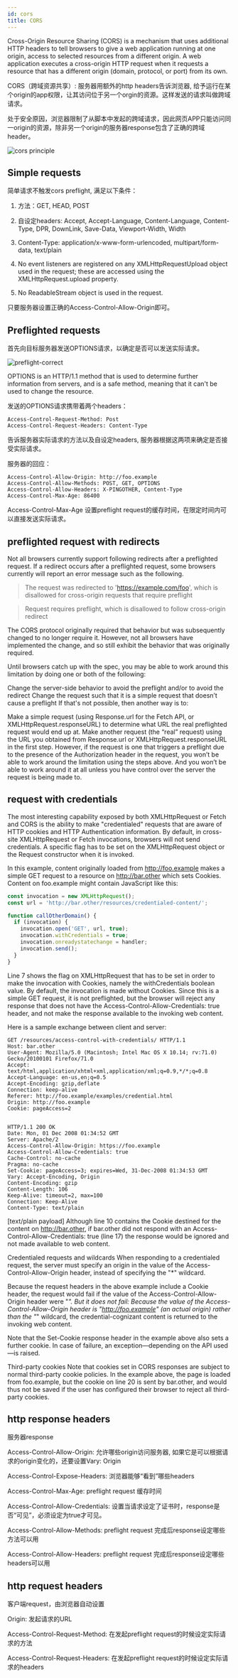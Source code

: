 ```yaml
---
id: cors
title: CORS
---
```


Cross-Origin Resource Sharing (CORS) is a mechanism that uses additional HTTP headers to tell browsers to give a web application running at one origin, access to selected resources from a different origin. A web application executes a cross-origin HTTP request when it requests a resource that has a different origin (domain, protocol, or port) from its own.

CORS（跨域资源共享）: 服务器用额外的http headers告诉浏览器, 给予运行在某个origin的app权限，让其访问位于另一个orgin的资源。这样发送的请求叫做跨域请求。

处于安全原因，浏览器限制了从脚本中发起的跨域请求，因此网页APP只能访问同一origin的资源，除非另一个origin的服务器response包含了正确的跨域header。

![cors principle](/img/cors-principle.png)

## Simple requests

简单请求不触发cors preflight, 满足以下条件：

1. 方法：GET, HEAD, POST

2. 自设定headers: Accept, Accept-Language, Content-Language, Content-Type, DPR, DownLink, Save-Data, Viewport-Width, Width

3. Content-Type: application/x-www-form-urlencoded, multipart/form-data, text/plain

4. No event listeners are registered on any XMLHttpRequestUpload object used in the request; these are accessed using the XMLHttpRequest.upload property.

5. No ReadableStream object is used in the request.

只要服务器设置正确的Access-Control-Allow-Origin即可。

## Preflighted requests

首先向目标服务器发送OPTIONS请求，以确定是否可以发送实际请求。

![preflight-correct](/img/preflight-correct.png)

OPTIONS is an HTTP/1.1 method that is used to determine further information from servers, and is a safe method, meaning that it can't be used to change the resource.

发送的OPTIONS请求携带着两个headers：

  ```http
  Access-Control-Request-Method: Post
  Access-Control-Request-Headers: Content-Type
  ```

告诉服务器实际请求的方法以及自设定headers, 服务器根据这两项来确定是否接受实际请求。

服务器的回应：

  ```http
  Access-Control-Allow-Origin: http://foo.example
  Access-Control-Allow-Methods: POST, GET, OPTIONS
  Access-Control-Allow-Headers: X-PINGOTHER, Content-Type
  Access-Control-Max-Age: 86400
  ```

Access-Control-Max-Age 设置preflight request的缓存时间，在限定时间内可以直接发送实际请求。

## preflighted request with redirects

Not all browsers currently support following redirects after a preflighted request. If a redirect occurs after a preflighted request, some browsers currently will report an error message such as the following.

>The request was redirected to 'https://example.com/foo', which is disallowed for cross-origin requests that require preflight

>Request requires preflight, which is disallowed to follow cross-origin redirect

The CORS protocol originally required that behavior but was subsequently changed to no longer require it. However, not all browsers have implemented the change, and so still exhibit the behavior that was originally required.

Until browsers catch up with the spec, you may be able to work around this limitation by doing one or both of the following:

Change the server-side behavior to avoid the preflight and/or to avoid the redirect
Change the request such that it is a simple request that doesn’t cause a preflight
If that's not possible, then another way is to:

Make a simple request (using Response.url for the Fetch API, or XMLHttpRequest.responseURL) to determine what URL the real preflighted request would end up at.
Make another request (the “real” request) using the URL you obtained from Response.url or XMLHttpRequest.responseURL in the first step.
However, if the request is one that triggers a preflight due to the presence of the Authorization header in the request, you won’t be able to work around the limitation using the steps above. And you won’t be able to work around it at all unless you have control over the server the request is being made to.

## request with credentials

The most interesting capability exposed by both XMLHttpRequest or Fetch and CORS is the ability to make "credentialed" requests that are aware of HTTP cookies and HTTP Authentication information. By default, in cross-site XMLHttpRequest or Fetch invocations, browsers will not send credentials. A specific flag has to be set on the XMLHttpRequest object or the Request constructor when it is invoked.

In this example, content originally loaded from http://foo.example makes a simple GET request to a resource on http://bar.other which sets Cookies. Content on foo.example might contain JavaScript like this:

  ```javascript
  const invocation = new XMLHttpRequest();
  const url = 'http://bar.other/resources/credentialed-content/';

  function callOtherDomain() {
    if (invocation) {
      invocation.open('GET', url, true);
      invocation.withCredentials = true;
      invocation.onreadystatechange = handler;
      invocation.send();
    }
  }
  ```

Line 7 shows the flag on XMLHttpRequest that has to be set in order to make the invocation with Cookies, namely the withCredentials boolean value. By default, the invocation is made without Cookies. Since this is a simple GET request, it is not preflighted, but the browser will reject any response that does not have the Access-Control-Allow-Credentials: true header, and not make the response available to the invoking web content.


Here is a sample exchange between client and server:

  ```http
  GET /resources/access-control-with-credentials/ HTTP/1.1
  Host: bar.other
  User-Agent: Mozilla/5.0 (Macintosh; Intel Mac OS X 10.14; rv:71.0) Gecko/20100101 Firefox/71.0
  Accept: text/html,application/xhtml+xml,application/xml;q=0.9,*/*;q=0.8
  Accept-Language: en-us,en;q=0.5
  Accept-Encoding: gzip,deflate
  Connection: keep-alive
  Referer: http://foo.example/examples/credential.html
  Origin: http://foo.example
  Cookie: pageAccess=2


  HTTP/1.1 200 OK
  Date: Mon, 01 Dec 2008 01:34:52 GMT
  Server: Apache/2
  Access-Control-Allow-Origin: https://foo.example
  Access-Control-Allow-Credentials: true
  Cache-Control: no-cache
  Pragma: no-cache
  Set-Cookie: pageAccess=3; expires=Wed, 31-Dec-2008 01:34:53 GMT
  Vary: Accept-Encoding, Origin
  Content-Encoding: gzip
  Content-Length: 106
  Keep-Alive: timeout=2, max=100
  Connection: Keep-Alive
  Content-Type: text/plain
  ```

[text/plain payload]
Although line 10 contains the Cookie destined for the content on http://bar.other, if bar.other did not respond with an Access-Control-Allow-Credentials: true (line 17) the response would be ignored and not made available to web content.

Credentialed requests and wildcards
When responding to a credentialed request, the server must specify an origin in the value of the Access-Control-Allow-Origin header, instead of specifying the "*" wildcard.

Because the request headers in the above example include a Cookie header, the request would fail if the value of the Access-Control-Allow-Origin header were "*". But it does not fail: Because the value of the Access-Control-Allow-Origin header is "http://foo.example" (an actual origin) rather than the "*" wildcard, the credential-cognizant content is returned to the invoking web content.

Note that the Set-Cookie response header in the example above also sets a further cookie. In case of failure, an exception—depending on the API used—is raised.

Third-party cookies
Note that cookies set in CORS responses are subject to normal third-party cookie policies. In the example above, the page is loaded from foo.example, but the cookie on line 20 is sent by bar.other, and would thus not be saved if the user has configured their browser to reject all third-party cookies.

## http response headers

服务器response

Access-Control-Allow-Origin: 允许哪些origin访问服务器, 如果它是可以根据请求的origin变化的，还要设置Vary: Origin

Access-Control-Expose-Headers: 浏览器能够“看到”哪些headers

Access-Control-Max-Age: preflight request 缓存时间

Access-Control-Allow-Credentials: 设置当请求设定了证书时，response是否“可见”，必须设定为true才可见。

Access-Control-Allow-Methods: preflight request 完成后response设定哪些方法可以用

Access-Control-Allow-Headers: preflight request 完成后response设定哪些headers可以用

## http request headers

客户端request，由浏览器自动设置

Origin: 发起请求的URL

Access-Control-Request-Method: 在发起preflight request的时候设定实际请求的方法

Access-Control-Request-Headers: 在发起preflight request的时候设定实际请求的headers
